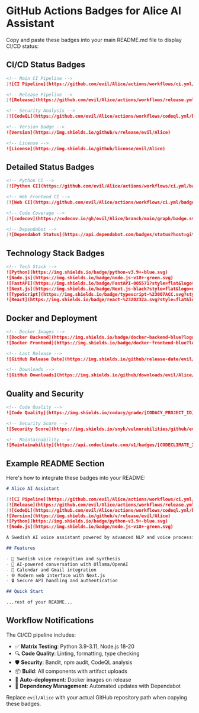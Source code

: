 # GitHub Actions Badges for Alice AI Assistant

Copy and paste these badges into your main README.md file to display CI/CD status:

## CI/CD Status Badges

```markdown
<!-- Main CI Pipeline -->
[![CI Pipeline](https://github.com/evil/Alice/actions/workflows/ci.yml/badge.svg)](https://github.com/evil/Alice/actions/workflows/ci.yml)

<!-- Release Pipeline -->
[![Release](https://github.com/evil/Alice/actions/workflows/release.yml/badge.svg)](https://github.com/evil/Alice/actions/workflows/release.yml)

<!-- Security Analysis -->
[![CodeQL](https://github.com/evil/Alice/actions/workflows/codeql.yml/badge.svg)](https://github.com/evil/Alice/actions/workflows/codeql.yml)

<!-- Version Badge -->
![Version](https://img.shields.io/github/v/release/evil/Alice)

<!-- License -->
![License](https://img.shields.io/github/license/evil/Alice)
```

## Detailed Status Badges

```markdown
<!-- Python CI -->
[![Python CI](https://github.com/evil/Alice/actions/workflows/ci.yml/badge.svg?event=push)](https://github.com/evil/Alice/actions/workflows/ci.yml)

<!-- Web Frontend CI -->
[![Web CI](https://github.com/evil/Alice/actions/workflows/ci.yml/badge.svg?event=push)](https://github.com/evil/Alice/actions/workflows/ci.yml)

<!-- Code Coverage -->
[![codecov](https://codecov.io/gh/evil/Alice/branch/main/graph/badge.svg)](https://codecov.io/gh/evil/Alice)

<!-- Dependabot -->
[![Dependabot Status](https://api.dependabot.com/badges/status?host=github&repo=evil/Alice)](https://dependabot.com)
```

## Technology Stack Badges

```markdown
<!-- Tech Stack -->
![Python](https://img.shields.io/badge/python-v3.9+-blue.svg)
![Node.js](https://img.shields.io/badge/node.js-v18+-green.svg)
![FastAPI](https://img.shields.io/badge/FastAPI-005571?style=flat&logo=fastapi)
![Next.js](https://img.shields.io/badge/Next.js-black?style=flat&logo=next.js&logoColor=white)
![TypeScript](https://img.shields.io/badge/typescript-%23007ACC.svg?style=flat&logo=typescript&logoColor=white)
![React](https://img.shields.io/badge/react-%2320232a.svg?style=flat&logo=react&logoColor=%2361DAFB)
```

## Docker and Deployment

```markdown
<!-- Docker Images -->
![Docker Backend](https://img.shields.io/badge/docker-backend-blue?logo=docker)
![Docker Frontend](https://img.shields.io/badge/docker-frontend-blue?logo=docker)

<!-- Last Release -->
![GitHub Release Date](https://img.shields.io/github/release-date/evil/Alice)

<!-- Downloads -->
![GitHub Downloads](https://img.shields.io/github/downloads/evil/Alice/total)
```

## Quality and Security

```markdown
<!-- Code Quality -->
![Code Quality](https://img.shields.io/codacy/grade/[CODACY_PROJECT_ID])

<!-- Security Score -->
![Security Score](https://img.shields.io/snyk/vulnerabilities/github/evil/Alice)

<!-- Maintainability -->
![Maintainability](https://api.codeclimate.com/v1/badges/[CODECLIMATE_ID]/maintainability)
```

## Example README Section

Here's how to integrate these badges into your README:

```markdown
# Alice AI Assistant

[![CI Pipeline](https://github.com/evil/Alice/actions/workflows/ci.yml/badge.svg)](https://github.com/evil/Alice/actions/workflows/ci.yml)
[![Release](https://github.com/evil/Alice/actions/workflows/release.yml/badge.svg)](https://github.com/evil/Alice/actions/workflows/release.yml)
[![CodeQL](https://github.com/evil/Alice/actions/workflows/codeql.yml/badge.svg)](https://github.com/evil/Alice/actions/workflows/codeql.yml)
![Version](https://img.shields.io/github/v/release/evil/Alice)
![Python](https://img.shields.io/badge/python-v3.9+-blue.svg)
![Node.js](https://img.shields.io/badge/node.js-v18+-green.svg)

A Swedish AI voice assistant powered by advanced NLP and voice processing.

## Features

- 🎤 Swedish voice recognition and synthesis
- 🤖 AI-powered conversation with Ollama/OpenAI
- 📅 Calendar and Gmail integration
- 🌐 Modern web interface with Next.js
- 🔒 Secure API handling and authentication

## Quick Start

...rest of your README...
```

## Workflow Notifications

The CI/CD pipeline includes:

- ✅ **Matrix Testing**: Python 3.9-3.11, Node.js 18-20
- 🔍 **Code Quality**: Linting, formatting, type checking
- 🛡️ **Security**: Bandit, npm audit, CodeQL analysis
- 📦 **Build**: All components with artifact uploads
- 🚀 **Auto-deployment**: Docker images on release
- 🔄 **Dependency Management**: Automated updates with Dependabot

Replace `evil/Alice` with your actual GitHub repository path when copying these badges.